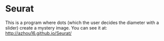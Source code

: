 Seurat
======


This is a program where dots (which the user decides the diameter with a slider) create a mystery image.
You can see it at: http://azhou16.github.io/Seurat/
